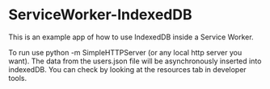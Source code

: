 # ServiceWorker-IndexedDB
This is an example app of how to use IndexedDB inside a Service Worker.

To run use python -m SimpleHTTPServer (or any local http server you want). 
The data from the users.json file will be asynchronously inserted into indexedDB. You can check by looking at the resources tab in developer tools.
